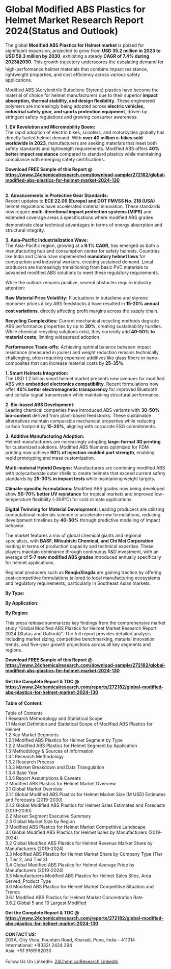 <h1>Global Modified ABS Plastics for Helmet Market Research Report 2024(Status and Outlook)</h1><p>The global <strong>Modified ABS Plastics for Helmet market</strong> is poised for significant expansion, projected to grow from <strong>USD 35.2 million in 2023 to USD 59.3 million by 2030</strong>, exhibiting a steady <strong>CAGR of 7.4% during 2023â2030</strong>. This growth trajectory underscores the escalating demand for high-performance helmet materials that combine impact resistance, lightweight properties, and cost efficiency across various safety applications.</p><p>Modified ABS (Acrylonitrile Butadiene Styrene) plastics have become the material of choice for helmet manufacturers due to their superior <strong>impact absorption, thermal stability, and design flexibility</strong>. These engineered polymers are increasingly being adopted across <strong>electric vehicles, industrial safety gear, and sports protection equipment</strong>, driven by stringent safety regulations and growing consumer awareness.</p><p><strong>1. EV Revolution and Micromobility Boom:</strong><br>
The rapid adoption of electric bikes, scooters, and motorcycles globally has directly fueled helmet demand. With <strong>over 40 million e-bikes sold worldwide in 2023</strong>, manufacturers are seeking materials that meet both safety standards and lightweight requirements. Modified ABS offers <strong>40% better impact resistance</strong> compared to standard plastics while maintaining compliance with emerging safety certifications.</p><div><b>Download FREE Sample of this Report @ 
            <a href="https://www.24chemicalresearch.com/download-sample/272182/global-modified-abs-plastics-for-helmet-market-2024-130">
            https://www.24chemicalresearch.com/download-sample/272182/global-modified-abs-plastics-for-helmet-market-2024-130</a></b></div><br><p><strong>2. Advancements in Protective Gear Standards:</strong><br>
Recent updates to <strong>ECE 22.06 (Europe) and DOT FMVSS No. 218 (USA)</strong> helmet regulations have accelerated material innovation. These standards now require <strong>multi-directional impact protection systems (MIPS)</strong> and extended coverage areas â specifications where modified ABS grades demonstrate clear technical advantages in terms of energy absorption and structural integrity.</p><p><strong>3. Asia-Pacific Industrialization Wave:</strong><br>
The Asia-Pacific region, growing at a <strong>9.1% CAGR</strong>, has emerged as both a manufacturing hub and consumption center for safety helmets. Countries like India and China have implemented <strong>mandatory helmet laws</strong> for construction and industrial workers, creating sustained demand. Local producers are increasingly transitioning from basic PVC materials to advanced modified ABS solutions to meet these regulatory requirements.</p><p>While the outlook remains positive, several obstacles require industry attention:</p><p><strong>Raw Material Price Volatility:</strong> Fluctuations in butadiene and styrene monomer prices â key ABS feedstocks â have resulted in <strong>15-20% annual cost variations</strong>, directly affecting profit margins across the supply chain.</p><p><strong>Recycling Complexities:</strong> Current mechanical recycling methods degrade ABS performance properties by up to <strong>30%</strong>, creating sustainability hurdles. While chemical recycling solutions exist, they currently add <strong>40-50% to material costs</strong>, limiting widespread adoption.</p><p><strong>Performance Trade-offs:</strong> Achieving optimal balance between impact resistance (measured in joules) and weight reduction remains technically challenging, often requiring expensive additives like glass fibers or nano-composites that can increase material costs by <strong>25-35%</strong>.</p><p><strong>1. Smart Helmets Integration:</strong><br>
The USD 1.2 billion smart helmet market presents new avenues for modified ABS with <strong>embedded electronics compatibility</strong>. Recent formulations now offer <strong>40% better electromagnetic transparency</strong> for improved Bluetooth and cellular signal transmission while maintaining structural performance.</p><p><strong>2. Bio-based ABS Development:</strong><br>
Leading chemical companies have introduced ABS variants with <strong>30-50% bio-content</strong> derived from plant-based feedstocks. These sustainable alternatives maintain comparable mechanical properties while reducing carbon footprint by <strong>15-20%</strong>, aligning with corporate ESG commitments.</p><p><strong>3. Additive Manufacturing Adoption:</strong><br>
Helmet manufacturers are increasingly adopting <strong>large-format 3D printing</strong> for customized solutions. Modified ABS filaments optimized for FDM printing now achieve <strong>90% of injection-molded part strength</strong>, enabling rapid prototyping and mass customization.</p><p><strong>Multi-material Hybrid Designs:</strong> Manufacturers are combining modified ABS with polycarbonate outer shells to create helmets that exceed current safety standards by <strong>25-30% in impact tests</strong> while maintaining weight targets.</p><p><strong>Climate-specific Formulations:</strong> Modified ABS grades now being developed show <strong>50-70% better UV resistance</strong> for tropical markets and improved low-temperature flexibility (-30Â°C) for cold climate applications.</p><p><strong>Digital Twinning for Material Development:</strong> Leading producers are utilizing computational materials science to accelerate new formulations, reducing development timelines by <strong>40-50%</strong> through predictive modeling of impact behavior.</p><p>The market features a mix of global chemical giants and regional specialists, with <strong>BASF, Mitsubishi Chemical, and Chi Mei Corporation</strong> leading in terms of production capacity and technical expertise. These players maintain dominance through continuous R&amp;D investment, with an average of <strong>5-7 new modified ABS grades</strong> introduced annually specifically for helmet applications.</p><p>Regional producers such as <strong>RenqiuXingda</strong> are gaining traction by offering cost-competitive formulations tailored to local manufacturing ecosystems and regulatory requirements, particularly in Southeast Asian markets.</p><p><strong>By Type:</strong></p><p><strong>By Application:</strong></p><p><strong>By Region:</strong></p><p>This press release summarizes key findings from the comprehensive market study "Global Modified ABS Plastics for Helmet Market Research Report 2024 (Status and Outlook)". The full report provides detailed analysis including market sizing, competitive benchmarking, material innovation trends, and five-year growth projections across all key segments and regions.</p><div><b>Download FREE Sample of this Report @ 
            <a href="https://www.24chemicalresearch.com/download-sample/272182/global-modified-abs-plastics-for-helmet-market-2024-130">
            https://www.24chemicalresearch.com/download-sample/272182/global-modified-abs-plastics-for-helmet-market-2024-130</a></b></div><br><div><b>Get the Complete Report & TOC @ 
            <a href="https://www.24chemicalresearch.com/reports/272182/global-modified-abs-plastics-for-helmet-market-2024-130">
            https://www.24chemicalresearch.com/reports/272182/global-modified-abs-plastics-for-helmet-market-2024-130</a></b></div><br>
            <b>Table of Content:</b><p>Table of Contents<br />
1 Research Methodology and Statistical Scope<br />
1.1 Market Definition and Statistical Scope of Modified ABS Plastics for Helmet<br />
1.2 Key Market Segments<br />
1.2.1 Modified ABS Plastics for Helmet Segment by Type<br />
1.2.2 Modified ABS Plastics for Helmet Segment by Application<br />
1.3 Methodology & Sources of Information<br />
1.3.1 Research Methodology<br />
1.3.2 Research Process<br />
1.3.3 Market Breakdown and Data Triangulation<br />
1.3.4 Base Year<br />
1.3.5 Report Assumptions & Caveats<br />
2 Modified ABS Plastics for Helmet Market Overview<br />
2.1 Global Market Overview<br />
2.1.1 Global Modified ABS Plastics for Helmet Market Size (M USD) Estimates and Forecasts (2019-2030)<br />
2.1.2 Global Modified ABS Plastics for Helmet Sales Estimates and Forecasts (2019-2030)<br />
2.2 Market Segment Executive Summary<br />
2.3 Global Market Size by Region<br />
3 Modified ABS Plastics for Helmet Market Competitive Landscape<br />
3.1 Global Modified ABS Plastics for Helmet Sales by Manufacturers (2019-2024)<br />
3.2 Global Modified ABS Plastics for Helmet Revenue Market Share by Manufacturers (2019-2024)<br />
3.3 Modified ABS Plastics for Helmet Market Share by Company Type (Tier 1, Tier 2, and Tier 3)<br />
3.4 Global Modified ABS Plastics for Helmet Average Price by Manufacturers (2019-2024)<br />
3.5 Manufacturers Modified ABS Plastics for Helmet Sales Sites, Area Served, Product Type<br />
3.6 Modified ABS Plastics for Helmet Market Competitive Situation and Trends<br />
3.6.1 Modified ABS Plastics for Helmet Market Concentration Rate<br />
3.6.2 Global 5 and 10 Largest Modified </p><div><b>Get the Complete Report & TOC @ 
            <a href="https://www.24chemicalresearch.com/reports/272182/global-modified-abs-plastics-for-helmet-market-2024-130">
            https://www.24chemicalresearch.com/reports/272182/global-modified-abs-plastics-for-helmet-market-2024-130</a></b></div><br><b>CONTACT US:</b><br>
            203A, City Vista, Fountain Road, Kharadi, Pune, India - 411014<br>
            International: +1(332) 2424 294<br>
            Asia: +91 9169162030 <br><br>
            Follow Us On LinkedIn: <a href="https://www.linkedin.com/company/24chemicalresearch/">24ChemicalResearch LinkedIn</a>